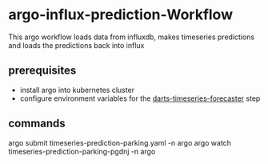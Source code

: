 # argo-influx-prediction-Workflow

This argo workflow loads data from influxdb, makes timeseries predictions and loads the predictions back into influx

## prerequisites

- install argo into kubernetes cluster
- configure environment variables for the [darts-timeseries-forecaster](https://github.com/peterpeerdeman/darts-timeseries-forecaster) step

## commands

argo submit timeseries-prediction-parking.yaml -n argo
argo watch timeseries-prediction-parking-pgdnj -n argo

